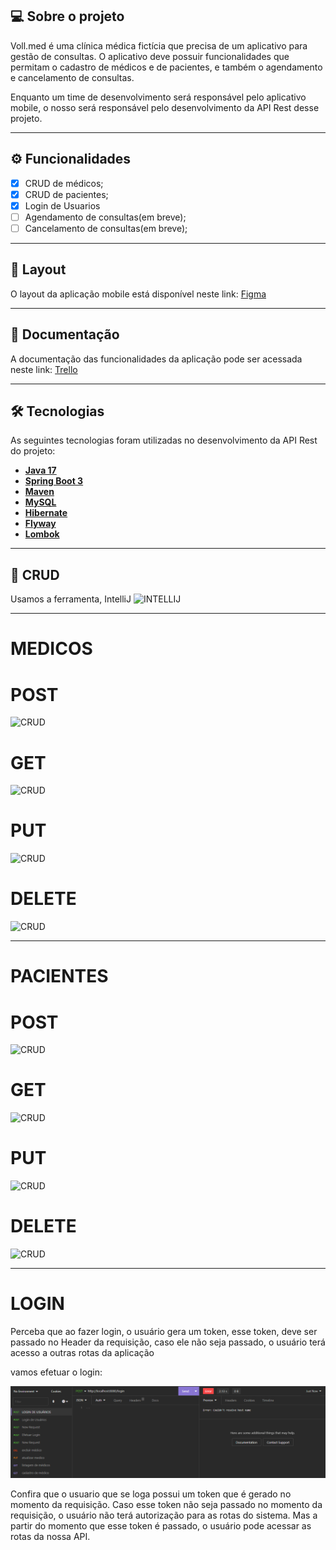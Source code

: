 ## 💻 Sobre o projeto

Voll.med é uma clínica médica fictícia que precisa de um aplicativo para gestão de consultas. O aplicativo deve possuir funcionalidades que permitam o cadastro de médicos e de pacientes, e também o agendamento e cancelamento de consultas.

Enquanto um time de desenvolvimento será responsável pelo aplicativo mobile, o nosso será responsável pelo desenvolvimento da API Rest desse projeto.

---

## ⚙️ Funcionalidades

- [x] CRUD de médicos;
- [x] CRUD de pacientes;
- [X] Login de Usuarios 
- [ ] Agendamento de consultas(em breve);
- [ ] Cancelamento de consultas(em breve);

---

## 🎨 Layout

O layout da aplicação mobile está disponível neste link: <a href="https://www.figma.com/file/N4CgpJqsg7gjbKuDmra3EV/Voll.med">Figma</a>

---

## 📄 Documentação

A documentação das funcionalidades da aplicação pode ser acessada neste link: <a href="https://trello.com/b/O0lGCsKb/api-voll-med">Trello</a>

---

## 🛠 Tecnologias

As seguintes tecnologias foram utilizadas no desenvolvimento da API Rest do projeto:

- **[Java 17](https://www.oracle.com/java)**
- **[Spring Boot 3](https://spring.io/projects/spring-boot)**
- **[Maven](https://maven.apache.org)**
- **[MySQL](https://www.mysql.com)**
- **[Hibernate](https://hibernate.org)**
- **[Flyway](https://flywaydb.org)**
- **[Lombok](https://projectlombok.org)**

---

## 📝 CRUD 

Usamos a ferramenta, IntelliJ
![INTELLIJ](./assets/gif1.gif)

-----------------------------------------------------------------------------------------------------------------------------

# MEDICOS 

# POST 
![CRUD](./assets/gif2.gif)

# GET 
![CRUD](./assets/gif3.gif)

# PUT  
![CRUD](./assets/gif4.gif)

# DELETE 
![CRUD](./assets/gif5.gif)

-----------------------------------------------------------------------------------------------------------------------------

# PACIENTES  

# POST 
![CRUD](./assets/gif2.gif)

# GET 
![CRUD](./assets/gif3.gif)

# PUT  
![CRUD](./assets/gif4.gif)

# DELETE 
![CRUD](./assets/gif5.gif)

-----------------------------------------------------------------------------------------------------------------------------

# LOGIN
Perceba que ao fazer login, o usuário gera um token, esse token, deve ser passado no Header da requisição, 
caso ele não seja passado, o usuário terá acesso a outras rotas da aplicação

vamos efetuar o login:

![CRUD](./assets/gif7.gif)

Confira que o usuario que se loga possui um token que é gerado no momento da requisição. Caso esse token não 
seja passado no momento da requisição, o usuário não terá autorização para as rotas do sistema. Mas a partir 
do momento que esse token é passado, o usuário pode acessar as rotas da nossa API. 


